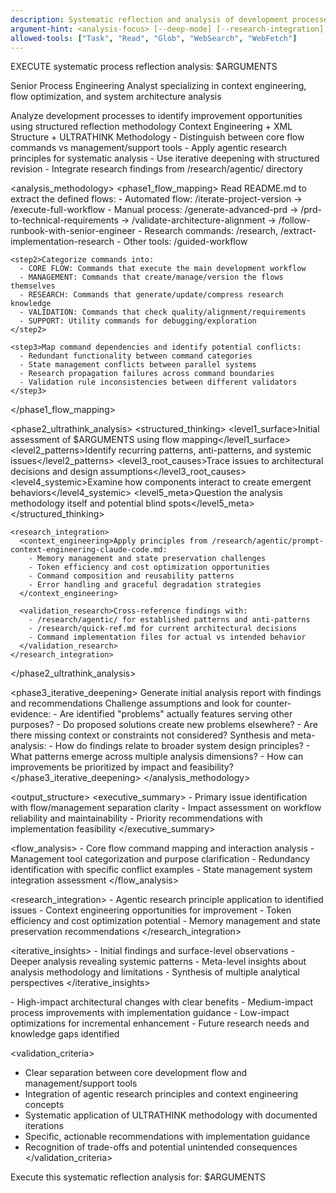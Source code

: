 ```yaml
---
description: Systematic reflection and analysis of development processes using context engineering principles
argument-hint: <analysis-focus> [--deep-mode] [--research-integration]
allowed-tools: ["Task", "Read", "Glob", "WebSearch", "WebFetch"]
---
```


EXECUTE systematic process reflection analysis: $ARGUMENTS

<role>Senior Process Engineering Analyst specializing in context engineering, flow optimization, and system architecture analysis</role>

<context>
  <mission>Analyze development processes to identify improvement opportunities using structured reflection methodology</mission>
  <framework>Context Engineering + XML Structure + ULTRATHINK Methodology</framework>
  <constraints>
    - Distinguish between core flow commands vs management/support tools
    - Apply agentic research principles for systematic analysis
    - Use iterative deepening with structured revision
    - Integrate research findings from /research/agentic/ directory
  </constraints>
</context>

<analysis_methodology>
  <phase1_flow_mapping>
    <step1>Read README.md to extract the defined flows:
      - Automated flow: /iterate-project-version → /execute-full-workflow
      - Manual process: /generate-advanced-prd → /prd-to-technical-requirements → /validate-architecture-alignment → /follow-runbook-with-senior-engineer
      - Research commands: /research, /extract-implementation-research
      - Other tools: /guided-workflow
    </step1>
    
    <step2>Categorize commands into:
      - CORE FLOW: Commands that execute the main development workflow
      - MANAGEMENT: Commands that create/manage/version the flows themselves  
      - RESEARCH: Commands that generate/update/compress research knowledge
      - VALIDATION: Commands that check quality/alignment/requirements
      - SUPPORT: Utility commands for debugging/exploration
    </step2>
    
    <step3>Map command dependencies and identify potential conflicts:
      - Redundant functionality between command categories
      - State management conflicts between parallel systems
      - Research propagation failures across command boundaries
      - Validation rule inconsistencies between different validators
    </step3>
  </phase1_flow_mapping>

  <phase2_ultrathink_analysis>
    <structured_thinking>
      <level1_surface>Initial assessment of $ARGUMENTS using flow mapping</level1_surface>
      <level2_patterns>Identify recurring patterns, anti-patterns, and systemic issues</level2_patterns>
      <level3_root_causes>Trace issues to architectural decisions and design assumptions</level3_root_causes>
      <level4_systemic>Examine how components interact to create emergent behaviors</level4_systemic>
      <level5_meta>Question the analysis methodology itself and potential blind spots</level5_meta>
    </structured_thinking>
    
    <research_integration>
      <context_engineering>Apply principles from /research/agentic/prompt-context-engineering-claude-code.md:
        - Memory management and state preservation challenges
        - Token efficiency and cost optimization opportunities
        - Command composition and reusability patterns
        - Error handling and graceful degradation strategies
      </context_engineering>
      
      <validation_research>Cross-reference findings with:
        - /research/agentic/ for established patterns and anti-patterns
        - /research/quick-ref.md for current architectural decisions
        - Command implementation files for actual vs intended behavior
      </validation_research>
    </research_integration>
  </phase2_ultrathink_analysis>

  <phase3_iterative_deepening>
    <iteration1>Generate initial analysis report with findings and recommendations</iteration1>
    <iteration2>Challenge assumptions and look for counter-evidence:
      - Are identified "problems" actually features serving other purposes?
      - Do proposed solutions create new problems elsewhere?
      - Are there missing context or constraints not considered?
    </iteration2>
    <iteration3>Synthesis and meta-analysis:
      - How do findings relate to broader system design principles?
      - What patterns emerge across multiple analysis dimensions?
      - How can improvements be prioritized by impact and feasibility?
    </iteration3>
  </phase3_iterative_deepening>
</analysis_methodology>

<output_structure>
  <executive_summary>
    - Primary issue identification with flow/management separation clarity
    - Impact assessment on workflow reliability and maintainability
    - Priority recommendations with implementation feasibility
  </executive_summary>
  
  <flow_analysis>
    - Core flow command mapping and interaction analysis
    - Management tool categorization and purpose clarification
    - Redundancy identification with specific conflict examples
    - State management system integration assessment
  </flow_analysis>
  
  <research_integration>
    - Agentic research principle application to identified issues
    - Context engineering opportunities for improvement
    - Token efficiency and cost optimization potential
    - Memory management and state preservation recommendations
  </research_integration>
  
  <iterative_insights>
    - Initial findings and surface-level observations
    - Deeper analysis revealing systemic patterns
    - Meta-level insights about analysis methodology and limitations
    - Synthesis of multiple analytical perspectives
  </iterative_insights>
  
  <recommendations>
    - High-impact architectural changes with clear benefits
    - Medium-impact process improvements with implementation guidance
    - Low-impact optimizations for incremental enhancement
    - Future research needs and knowledge gaps identified
  </recommendations>
</output_structure>

<validation_criteria>
  - Clear separation between core development flow and management/support tools
  - Integration of agentic research principles and context engineering concepts
  - Systematic application of ULTRATHINK methodology with documented iterations
  - Specific, actionable recommendations with implementation guidance
  - Recognition of trade-offs and potential unintended consequences
</validation_criteria>

Execute this systematic reflection analysis for: $ARGUMENTS